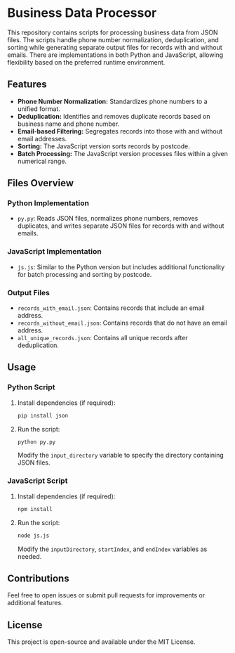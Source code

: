 # Business Data Processor

This repository contains scripts for processing business data from JSON files. The scripts handle phone number normalization, deduplication, and sorting while generating separate output files for records with and without emails. There are implementations in both Python and JavaScript, allowing flexibility based on the preferred runtime environment.

## Features
- **Phone Number Normalization:** Standardizes phone numbers to a unified format.
- **Deduplication:** Identifies and removes duplicate records based on business name and phone number.
- **Email-based Filtering:** Segregates records into those with and without email addresses.
- **Sorting:** The JavaScript version sorts records by postcode.
- **Batch Processing:** The JavaScript version processes files within a given numerical range.

## Files Overview

### Python Implementation
- `py.py`: Reads JSON files, normalizes phone numbers, removes duplicates, and writes separate JSON files for records with and without emails.

### JavaScript Implementation
- `js.js`: Similar to the Python version but includes additional functionality for batch processing and sorting by postcode.

### Output Files
- `records_with_email.json`: Contains records that include an email address.
- `records_without_email.json`: Contains records that do not have an email address.
- `all_unique_records.json`: Contains all unique records after deduplication.

## Usage

### Python Script
1. Install dependencies (if required):
   ```sh
   pip install json
   ```
2. Run the script:
   ```sh
   python py.py
   ```
   Modify the `input_directory` variable to specify the directory containing JSON files.

### JavaScript Script
1. Install dependencies (if required):
   ```sh
   npm install
   ```
2. Run the script:
   ```sh
   node js.js
   ```
   Modify the `inputDirectory`, `startIndex`, and `endIndex` variables as needed.

## Contributions
Feel free to open issues or submit pull requests for improvements or additional features.

## License
This project is open-source and available under the MIT License.

